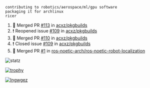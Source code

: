 ```
contributing to robotics/aerospace/ml/gpu software
packaging it for archlinux
ricer
```

<!--START_SECTION:activity-->
1. 🎉 Merged PR [#113](https://github.com/acxz/pkgbuilds/pull/113) in [acxz/pkgbuilds](https://github.com/acxz/pkgbuilds)
2. ❗️ Reopened issue [#109](https://github.com/acxz/pkgbuilds/issues/109) in [acxz/pkgbuilds](https://github.com/acxz/pkgbuilds)
3. 🎉 Merged PR [#110](https://github.com/acxz/pkgbuilds/pull/110) in [acxz/pkgbuilds](https://github.com/acxz/pkgbuilds)
4. ❗️ Closed issue [#109](https://github.com/acxz/pkgbuilds/issues/109) in [acxz/pkgbuilds](https://github.com/acxz/pkgbuilds)
5. 🎉 Merged PR [#1](https://github.com/ros-noetic-arch/ros-noetic-robot-localization/pull/1) in [ros-noetic-arch/ros-noetic-robot-localization](https://github.com/ros-noetic-arch/ros-noetic-robot-localization)
<!--END_SECTION:activity-->


![statz](https://github-readme-stats.vercel.app/api?username=acxz&include_all_commits=true&show_icons=true)

[![trophy](https://github-profile-trophy.vercel.app/?username=acxz)](https://github.com/ryo-ma/github-profile-trophy)

[![lngwgez](https://github-readme-stats.vercel.app/api/top-langs/?username=acxz&layout=compact)](https://github.com/acxz/github-readme-stats)


<!--
**acxz/acxz** is a ✨ _special_ ✨ repository because its `README.md` (this file) appears on your GitHub profile.

Here are some ideas to get you started:

- 🔭 I’m currently working on ...
- 🌱 I’m currently learning ...
- 👯 I’m looking to collaborate on ...
- 🤔 I’m looking for help with ...
- 💬 Ask me about ...
- 📫 How to reach me: ...
- 😄 Pronouns: ...
- ⚡ Fun fact: ...
-->
